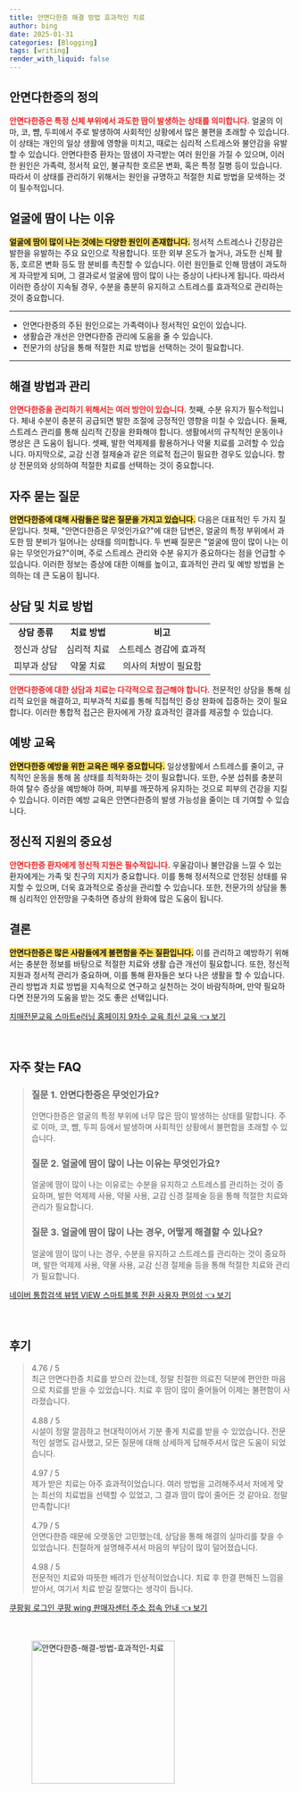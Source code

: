 ```yaml
---
title: 안면다한증 해결 방법 효과적인 치료
author: bing
date: 2025-01-31
categories: [Blogging]
tags: [writing]
render_with_liquid: false
---
```



<h2 id='안면다한증의 정의'>안면다한증의 정의</h2>

<p><b><span style="color: #ee2323;">안면다한증은 특정 신체 부위에서 과도한 땀이 발생하는 상태를 의미합니다.</span></b> 얼굴의 이마, 코, 뺨, 두피에서 주로 발생하여 사회적인 상황에서 많은 불편을 초래할 수 있습니다. 이 상태는 개인의 일상 생활에 영향을 미치고, 때로는 심리적 스트레스와 불안감을 유발할 수 있습니다. 안면다한증 환자는 땀샘이 자극받는 여러 원인을 가질 수 있으며, 이러한 원인은 가족력, 정서적 요인, 불규칙한 호르몬 변화, 혹은 특정 질병 등이 있습니다. 따라서 이 상태를 관리하기 위해서는 원인을 규명하고 적절한 치료 방법을 모색하는 것이 필수적입니다.</p>

<h2 id='얼굴에 땀이 나는 이유'>얼굴에 땀이 나는 이유</h2>

<p><b><span style="background-color: #ffe066;">얼굴에 땀이 많이 나는 것에는 다양한 원인이 존재합니다.</span></b> 정서적 스트레스나 긴장감은 발한을 유발하는 주요 요인으로 작용합니다. 또한 외부 온도가 높거나, 과도한 신체 활동, 호르몬 변화 등도 땀 분비를 촉진할 수 있습니다. 이런 원인들로 인해 땀샘이 과도하게 자극받게 되며, 그 결과로서 얼굴에 땀이 많이 나는 증상이 나타나게 됩니다. 따라서 이러한 증상이 지속될 경우, 수분을 충분히 유지하고 스트레스를 효과적으로 관리하는 것이 중요합니다.</p>

<hr />

<ul>
    <li>안면다한증의 주된 원인으로는 가족력이나 정서적인 요인이 있습니다.</li>
    <li>생활습관 개선은 안면다한증 관리에 도움을 줄 수 있습니다.</li>
    <li>전문가의 상담을 통해 적절한 치료 방법을 선택하는 것이 필요합니다.</li>
</ul>

<hr />

<h2 id='해결 방법과 관리'>해결 방법과 관리</h2>

<p><b><span style="color: #ee2323;">안면다한증을 관리하기 위해서는 여러 방안이 있습니다.</span></b> 첫째, 수분 유지가 필수적입니다. 체내 수분이 충분히 공급되면 발한 조절에 긍정적인 영향을 미칠 수 있습니다. 둘째, 스트레스 관리를 통해 심리적 긴장을 완화해야 합니다. 생활에서의 규칙적인 운동이나 명상은 큰 도움이 됩니다. 셋째, 발한 억제제를 활용하거나 약물 치료를 고려할 수 있습니다. 마지막으로, 교감 신경 절제술과 같은 의료적 접근이 필요한 경우도 있습니다. 항상 전문의와 상의하여 적절한 치료를 선택하는 것이 중요합니다.</p>

<h2 id='자주 묻는 질문'>자주 묻는 질문</h2>

<p><b><span style="background-color: #ffe066;">안면다한증에 대해 사람들은 많은 질문을 가지고 있습니다.</span></b> 다음은 대표적인 두 가지 질문입니다. 첫째, "안면다한증은 무엇인가요?"에 대한 답변은, 얼굴의 특정 부위에서 과도한 땀 분비가 일어나는 상태를 의미합니다. 두 번째 질문은 "얼굴에 땀이 많이 나는 이유는 무엇인가요?"이며, 주로 스트레스 관리와 수분 유지가 중요하다는 점을 언급할 수 있습니다. 이러한 정보는 증상에 대한 이해를 높이고, 효과적인 관리 및 예방 방법을 논의하는 데 큰 도움이 됩니다.</p>

<h2 id='상담 및 치료 방법'>상담 및 치료 방법</h2>

<table>
    <tr>
        <td style="text-align: center; height: 17px;"><b>상담 종류</b></td>
        <td style="text-align: center; height: 17px;"><b>치료 방법</b></td>
        <td style="text-align: center; height: 17px;"><b>비고</b></td>
    </tr>
    <tr>
        <td style="text-align: center; height: 17px;">정신과 상담</td>
        <td style="text-align: center; height: 17px;">심리적 치료</td>
        <td style="text-align: center; height: 17px;">스트레스 경감에 효과적</td>
    </tr>
    <tr>
        <td style="text-align: center; height: 17px;">피부과 상담</td>
        <td style="text-align: center; height: 17px;">약물 치료</td>
        <td style="text-align: center; height: 17px;">의사의 처방이 필요함</td>
    </tr>
</table>

<p><b><span style="color: #ee2323;">안면다한증에 대한 상담과 치료는 다각적으로 접근해야 합니다.</span></b> 전문적인 상담을 통해 심리적 요인을 해결하고, 피부과적 치료를 통해 직접적인 증상 완화에 집중하는 것이 필요합니다. 이러한 통합적 접근은 환자에게 가장 효과적인 결과를 제공할 수 있습니다.</p>

<h2 id='예방 교육'>예방 교육</h2>

<p><b><span style="background-color: #ffe066;">안면다한증 예방을 위한 교육은 매우 중요합니다.</span></b> 일상생활에서 스트레스를 줄이고, 규칙적인 운동을 통해 몸 상태를 최적화하는 것이 필요합니다. 또한, 수분 섭취를 충분히 하여 탈수 증상을 예방해야 하며, 피부를 깨끗하게 유지하는 것으로 피부의 건강을 지킬 수 있습니다. 이러한 예방 교육은 안면다한증의 발생 가능성을 줄이는 데 기여할 수 있습니다.</p>

<h2 id='정신적 지원의 중요성'>정신적 지원의 중요성</h2>

<p><b><span style="color: #ee2323;">안면다한증 환자에게 정신적 지원은 필수적입니다.</span></b> 우울감이나 불안감을 느낄 수 있는 환자에게는 가족 및 친구의 지지가 중요합니다. 이를 통해 정서적으로 안정된 상태를 유지할 수 있으며, 더욱 효과적으로 증상을 관리할 수 있습니다. 또한, 전문가의 상담을 통해 심리적인 안전망을 구축하면 증상의 완화에 많은 도움이 됩니다.</p>

<h2 id='결론'>결론</h2>

<p><b><span style="background-color: #ffe066;">안면다한증은 많은 사람들에게 불편함을 주는 질환입니다.</span></b> 이를 관리하고 예방하기 위해서는 충분한 정보를 바탕으로 적절한 치료와 생활 습관 개선이 필요합니다. 또한, 정신적 지원과 정서적 관리가 중요하며, 이를 통해 환자들은 보다 나은 생활을 할 수 있습니다. 관리 방법과 치료 방법을 지속적으로 연구하고 실천하는 것이 바람직하며, 만약 필요하다면 전문가의 도움을 받는 것도 좋은 선택입니다.</p>


<p><a class="click-button" title="치매전문교육 스마트e러닝 홈페이지 9차수 교육 최신 교육" href="https://afficreate.github.io/posts/%EC%B9%98%EB%A7%A4%EC%A0%84%EB%AC%B8%EA%B5%90%EC%9C%A1-%EC%8A%A4%EB%A7%88%ED%8A%B8e%EB%9F%AC%EB%8B%9D-%ED%99%88%ED%8E%98%EC%9D%B4%EC%A7%80-9%EC%B0%A8%EC%88%98-%EA%B5%90%EC%9C%A1-%EC%B5%9C%EC%8B%A0-%EA%B5%90%EC%9C%A1/" rel="dofollow">치매전문교육 스마트e러닝 홈페이지 9차수 교육 최신 교육 👈 보기</a></p><br>
<h2 id='자주_찾는_FAQ'>자주 찾는 FAQ</h2>
<div itemscope="" itemtype="https://schema.org/FAQPage"> 
<blockquote> 
<div itemscope="" itemprop="mainEntity" itemtype="https://schema.org/Question"> 
<h3 itemprop="name">질문 1. 안면다한증은 무엇인가요?</h3> 
<div itemscope="" itemprop="acceptedAnswer" itemtype="https://schema.org/Answer"> 
<span itemprop="text"> 
<p>안면다한증은 얼굴의 특정 부위에 너무 많은 땀이 발생하는 상태를 말합니다. 주로 이마, 코, 뺨, 두피 등에서 발생하며 사회적인 상황에서 불편함을 초래할 수 있습니다.</p> 
</span> 
</div> 
</div> 

<div itemscope="" itemprop="mainEntity" itemtype="https://schema.org/Question"> 
<h3 itemprop="name">질문 2. 얼굴에 땀이 많이 나는 이유는 무엇인가요?</h3> 
<div itemscope="" itemprop="acceptedAnswer" itemtype="https://schema.org/Answer"> 
<span itemprop="text"> 
<p>얼굴에 땀이 많이 나는 이유로는 수분을 유지하고 스트레스를 관리하는 것이 중요하며, 발한 억제제 사용, 약물 사용, 교감 신경 절제술 등을 통해 적절한 치료와 관리가 필요합니다.</p> 
</span> 
</div> 
</div> 

<div itemscope="" itemprop="mainEntity" itemtype="https://schema.org/Question"> 
<h3 itemprop="name">질문 3. 얼굴에 땀이 많이 나는 경우, 어떻게 해결할 수 있나요?</h3> 
<div itemscope="" itemprop="acceptedAnswer" itemtype="https://schema.org/Answer"> 
<span itemprop="text"> 
<p>얼굴에 땀이 많이 나는 경우, 수분을 유지하고 스트레스를 관리하는 것이 중요하며, 발한 억제제 사용, 약물 사용, 교감 신경 절제술 등을 통해 적절한 치료와 관리가 필요합니다.</p> 
</span> 
</div> 
</div> 
</blockquote> 
</div>
<p><a class="click-button" title="네이버 통합검색 뷰탭 VIEW 스마트블록 전환 사용자 편의성" href="https://afficreate.github.io/posts/%EB%84%A4%EC%9D%B4%EB%B2%84-%ED%86%B5%ED%95%A9%EA%B2%80%EC%83%89-%EB%B7%B0%ED%83%AD-VIEW-%EC%8A%A4%EB%A7%88%ED%8A%B8%EB%B8%94%EB%A1%9D-%EC%A0%84%ED%99%98-%EC%82%AC%EC%9A%A9%EC%9E%90-%ED%8E%B8%EC%9D%98%EC%84%B1/" rel="dofollow">네이버 통합검색 뷰탭 VIEW 스마트블록 전환 사용자 편의성 👈 보기</a></p><br>
<h2 id='후기'>후기</h2>
<div itemscope itemtype="https://schema.org/Product">
  <blockquote>
  <div itemprop="review" itemscope itemtype="https://schema.org/Review">
      <div itemprop="reviewRating" itemscope itemtype="https://schema.org/Rating"> <span itemprop="ratingValue">4.76</span> / <span itemprop="bestRating">5</span> </div>
      <span itemprop="reviewBody">최근 안면다한증 치료를 받으러 갔는데, 정말 친절한 의료진 덕분에 편안한 마음으로 치료를 받을 수 있었습니다. 치료 후 땀이 많이 줄어들어 이제는 불편함이 사라졌습니다.</span>
  </div>
  <br>
  <div itemprop="review" itemscope itemtype="https://schema.org/Review">
      <div itemprop="reviewRating" itemscope itemtype="https://schema.org/Rating"> <span itemprop="ratingValue">4.88</span> / <span itemprop="bestRating">5</span> </div>
      <span itemprop="reviewBody">시설이 정말 깔끔하고 현대적이어서 기분 좋게 치료를 받을 수 있었습니다. 전문적인 설명도 감사했고, 모든 질문에 대해 상세하게 답해주셔서 많은 도움이 되었습니다.</span>
  </div>
  <br>
  <div itemprop="review" itemscope itemtype="https://schema.org/Review">
      <div itemprop="reviewRating" itemscope itemtype="https://schema.org/Rating"> <span itemprop="ratingValue">4.97</span> / <span itemprop="bestRating">5</span> </div>
      <span itemprop="reviewBody">제가 받은 치료는 아주 효과적이었습니다. 여러 방법을 고려해주셔서 저에게 맞는 최선의 치료법을 선택할 수 있었고, 그 결과 땀이 많이 줄어든 것 같아요. 정말 만족합니다!</span>
  </div>
  <br>
  <div itemprop="review" itemscope itemtype="https://schema.org/Review">
      <div itemprop="reviewRating" itemscope itemtype="https://schema.org/Rating"> <span itemprop="ratingValue">4.79</span> / <span itemprop="bestRating">5</span> </div>
      <span itemprop="reviewBody">안면다한증 때문에 오랫동안 고민했는데, 상담을 통해 해결의 실마리를 찾을 수 있었습니다. 친절하게 설명해주셔서 마음의 부담이 많이 덜어졌습니다.</span>
  </div>
  <br>
  <div itemprop="review" itemscope itemtype="https://schema.org/Review">
      <div itemprop="reviewRating" itemscope itemtype="https://schema.org/Rating"> <span itemprop="ratingValue">4.98</span> / <span itemprop="bestRating">5</span> </div>
      <span itemprop="reviewBody">전문적인 치료와 따뜻한 배려가 인상적이었습니다. 치료 후 한결 편해진 느낌을 받아서, 여기서 치료 받길 잘했다는 생각이 듭니다.</span>
  </div>
  </blockquote>
</div>
<p><a class="click-button" title="쿠팡윙 로그인 쿠팡 wing 판매자센터 주소 접속 안내" href="https://afficreate.github.io/posts/%EC%BF%A0%ED%8C%A1%EC%9C%99-%EB%A1%9C%EA%B7%B8%EC%9D%B8-%EC%BF%A0%ED%8C%A1-wing-%ED%8C%90%EB%A7%A4%EC%9E%90%EC%84%BC%ED%84%B0-%EC%A3%BC%EC%86%8C-%EC%A0%91%EC%86%8D-%EC%95%88%EB%82%B4/" rel="dofollow">쿠팡윙 로그인 쿠팡 wing 판매자센터 주소 접속 안내 👈 보기</a></p><br>
<figure class="image"><img src="https://afficreate.github.io/assets/img/thumbnail/안면다한증-해결-방법-효과적인-치료.webp" alt="안면다한증-해결-방법-효과적인-치료" width="256" height="256"></figure>
